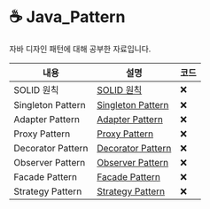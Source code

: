 # ☕ Java_Pattern
자바 디자인 패턴에 대해 공부한 자료입니다.

|내용|설명|코드|
|---|---|---|
|SOLID 원칙|[SOLID 원칙](https://github.com/Hod0ri/Java_Pattern/blob/main/Document/SOLID.md)|❌|
|Singleton Pattern|[Singleton Pattern]()|❌|
|Adapter Pattern|[Adapter Pattern]()|❌|
|Proxy Pattern|[Proxy Pattern]()|❌|
|Decorator Pattern|[Decorator Pattern]()|❌|
|Observer Pattern|[Observer Pattern]()|❌|
|Facade Pattern|[Facade Pattern]()|❌|
|Strategy Pattern|[Strategy Pattern]()|❌|